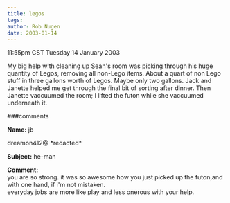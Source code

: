 ```yaml
---
title: legos
tags: 
author: Rob Nugen
date: 2003-01-14
---
```


<p class=date>11:55pm CST Tuesday 14 January 2003</p>

<p>My big help with cleaning up Sean's room was picking through his
huge quantity of Legos, removing all non-Lego items.  About a quart of
non Lego stuff in three gallons worth of Legos.  Maybe only two
gallons.  Jack and Janette helped me get through the final bit of
sorting after dinner.  Then Janette vaccuumed the room; I lifted the
futon while she vaccuumed underneath it.</p>

###comments

<p><b>Name:</b> jb

<p>dreamon412@ *redacted*

<p><b>Subject:</b> he-man

<p><b>Comment:</b>
<br>you are so strong.  it was so awesome how you just picked up the futon,and with one hand, if i'm not mistaken.<br>
everyday jobs are more like play and less onerous with your help.
